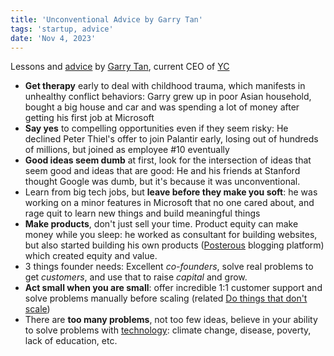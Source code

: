 ```yaml
---
title: 'Unconventional Advice by Garry Tan'
tags: 'startup, advice'
date: 'Nov 4, 2023'
---
```


Lessons and [advice](https://youtu.be/Y4yMc99fpfY?si=eWtfIxgEr7FcEz4F) by [Garry Tan](https://www.ycombinator.com/people/garry-tan), current CEO of [YC](https://www.ycombinator.com/)

- **Get therapy** early to deal with childhood trauma, which manifests in unhealthy conflict behaviors: Garry grew up in poor Asian household, bought a big house and car and was spending a lot of money after getting his first job at Microsoft
- **Say yes** to compelling opportunities even if they seem risky: He declined Peter Thiel's offer to join Palantir early, losing out of hundreds of millions, but joined as employee #10 eventually
- **Good ideas seem dumb** at first, look for the intersection of ideas that seem good and ideas that are good: He and his friends at Stanford thought Google was dumb, but it's because it was unconventional.
- Learn from big tech jobs, but **leave before they make you soft**: he was working on a minor features in Microsoft that no one cared about, and rage quit to learn new things and build meaningful things
- **Make products**, don't just sell your time. Product equity can make money while you sleep: he worked as consultant for building websites, but also started building his own products ([Posterous](https://en.wikipedia.org/wiki/Posterous?useskin=vector) blogging platform) which created equity and value.
- 3 things founder needs: Excellent _co-founders_, solve real problems to get _customers_, and use that to raise _capital_ and grow.
- **Act small when you are small**: offer incredible 1:1 customer support and solve problems manually before scaling (related [Do things that don't scale](http://paulgraham.com/ds.html))
- There are **too many problems**, not too few ideas, believe in your ability to solve problems with [technology](https://a16z.com/the-techno-optimist-manifesto/): climate change, disease, poverty, lack of education, etc.
